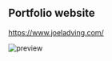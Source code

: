 ## Portfolio website
 https://www.joeladving.com/

![preview](https://user-images.githubusercontent.com/50103228/168770730-b4f65516-ddc9-47dc-8eec-ae256b70d540.jpg)
